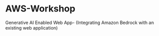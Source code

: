 # AWS-Workshop
Generative AI Enabled Web App- (Integrating Amazon Bedrock with an existing web application)
